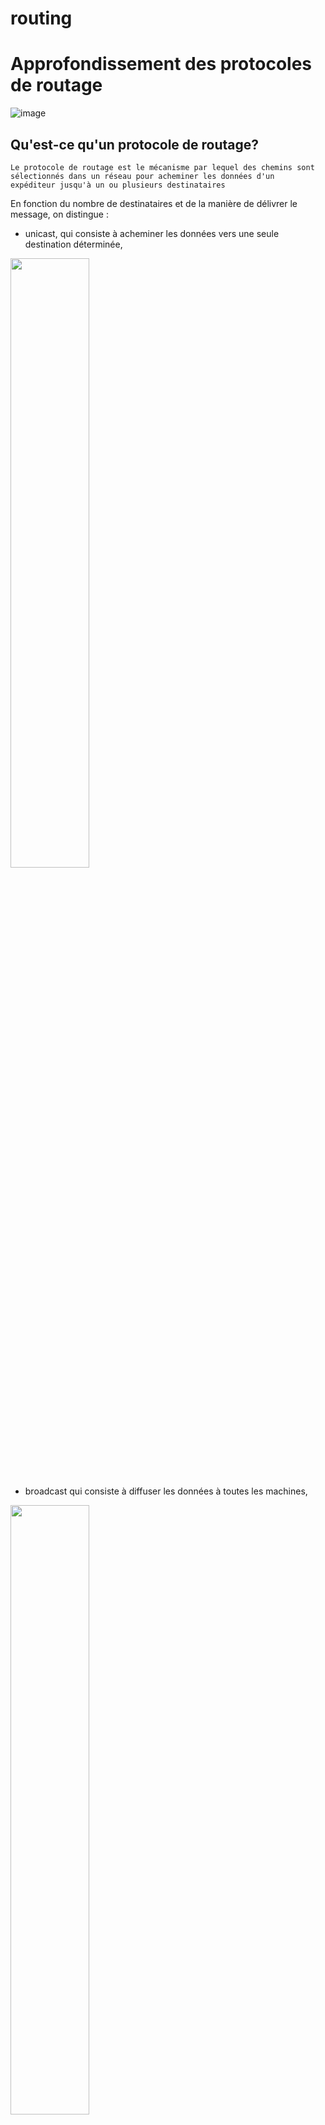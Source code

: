 # routing

# Approfondissement des protocoles de routage
![image](https://user-images.githubusercontent.com/83721477/166416048-00d682e9-a067-48c5-989b-576b7855d5d8.png)

## Qu'est-ce qu'un protocole de routage?
```
Le protocole de routage est le mécanisme par lequel des chemins sont sélectionnés dans un réseau pour acheminer les données d'un
expéditeur jusqu'à un ou plusieurs destinataires
```

En fonction du nombre de destinataires et de la manière de délivrer le message, on distingue :
* unicast, qui consiste à acheminer les données vers une seule destination déterminée,
<img src="https://user-images.githubusercontent.com/83721477/166416539-81c06acf-455c-47b8-bd61-a9e780bda4a4.png" width=50% height=50%>

* broadcast qui consiste à diffuser les données à toutes les machines,
<img src="https://user-images.githubusercontent.com/83721477/166416582-137d9fe4-06b2-41f1-aef3-fed3393888e6.png" width=50% height=50%>

* multicast qui consiste à délivrer le message à l'ensemble des machines manifestant un intérêt pour un groupe,
<img src="https://user-images.githubusercontent.com/83721477/166416598-75fde3bb-4154-4d97-8a44-2028dc07c8a5.png" width=50% height=50%>

* anycast qui consiste à délivrer les données à n'importe quel membre d'un groupe, mais généralement le plus proche, au sein du réseau.
<img src="https://user-images.githubusercontent.com/83721477/166416623-5fb5ecf0-5133-4d81-b33c-5571cab39155.png" width=50% height=50%>


## Protocoles de routage à état de lien
Les protocoles de routage à état de lien utilisent un algorithme efficace. Les routeurs construisent leurs tables de routage, en fonction du coût des différentes liaisons.
OSPF et ISIS sont des protocoles de routage à état de lien. Ils ont l’avantage d’avoir une convergence très rapide.


## Protocoles de routage à vecteur de distance
Les protocoles de routage à vecteur de distances permettent de construire des tables de routages sans aucune vision globale du réseau.
Le terme « vecteur » vient du faite, que le protocole manipule des tableaux vers les autres nœuds du réseau.
Ce sont des équipements qui ont plusieurs cartes réseau, dont chacune est reliée à un réseau différent.

Et le mot « distance » est le nombre de sauts qui lui permet d’atteindre les autres routeurs !
IGRP et RIP sont des protocoles de routage à vecteur de distance.

![image](https://user-images.githubusercontent.com/83721477/166242283-596a4756-9b32-42ec-b034-8a8838ef1cca.png)
![image](https://user-images.githubusercontent.com/83721477/166243346-d4a9c947-5cad-4922-a1d0-1d5a156be1f4.png)
![image](https://user-images.githubusercontent.com/83721477/166244056-2b7dd423-2815-4b56-9326-8d46bd2d01ec.png)
![image](https://user-images.githubusercontent.com/83721477/166244476-308d920a-1be6-4751-858c-681282e9b3d4.png)

![image](https://user-images.githubusercontent.com/83721477/166249510-229a94a1-c2b9-4cd9-9b3a-508fc4f710cf.png)
![image](https://user-images.githubusercontent.com/83721477/166253024-7ea7cf8a-9f4f-424a-ab12-547f9498c97e.png)
![image](https://user-images.githubusercontent.com/83721477/166261568-6d6be8af-0e72-46a3-98fe-8bf61eb90683.png)
